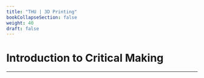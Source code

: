 ```yaml
---
title: "THU | 3D Printing"
bookCollapseSection: false
weight: 40
draft: false
---
```


# Introduction to Critical Making

---


